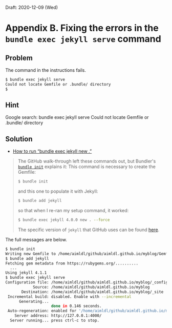 Draft: 2020-12-09 (Wed)

# Appendix B. Fixing the errors in the `bundle exec jekyll serve` command

## Problem

The command in the instructions fails.

```bash
$ bundle exec jekyll serve
Could not locate Gemfile or .bundle/ directory
$
```

## Hint

Google search: bundle exec jekyll serve Could not locate Gemfile or .bundle/ directory

## Solution

* [How to run “bundle exec jekyll new .”](https://stackoverflow.com/questions/59913903/how-to-run-bundle-exec-jekyll-new)

> The GitHub walk-through left these commands out, but Bundler's [`bundle init`](https://bundler.io/v2.0/man/bundle-init.1.html) explains it: This command is necessary to create the Gemfile:
>
> ```sh
> $ bundle init
> ```
>
> and this one to populate it with Jekyll:
>
> ```sh
> $ bundle add jekyll
> ```
>
> so that when I re-ran my setup command, it worked:
>
> ```sh
> $ bundle exec jekyll 4.0.0 new . --force
> ```
>
> The specific version of `jekyll` that GitHub uses can be found [here](https://pages.github.com/versions/).

The full messages are below.

```bash
$ bundle init
Writing new Gemfile to /home/aimldl/github/aimldl.github.io/myblog/Gemfile
$ bundle add jekyll
Fetching gem metadata from https://rubygems.org/..........
  ...
Using jekyll 4.1.1
$ bundle exec jekyll serve
Configuration file: /home/aimldl/github/aimldl.github.io/myblog/_config.yml
            Source: /home/aimldl/github/aimldl.github.io/myblog
       Destination: /home/aimldl/github/aimldl.github.io/myblog/_site
 Incremental build: disabled. Enable with --incremental
      Generating... 
                    done in 0.146 seconds.
 Auto-regeneration: enabled for '/home/aimldl/github/aimldl.github.io/myblog'
    Server address: http://127.0.0.1:4000/
  Server running... press ctrl-c to stop.
```

